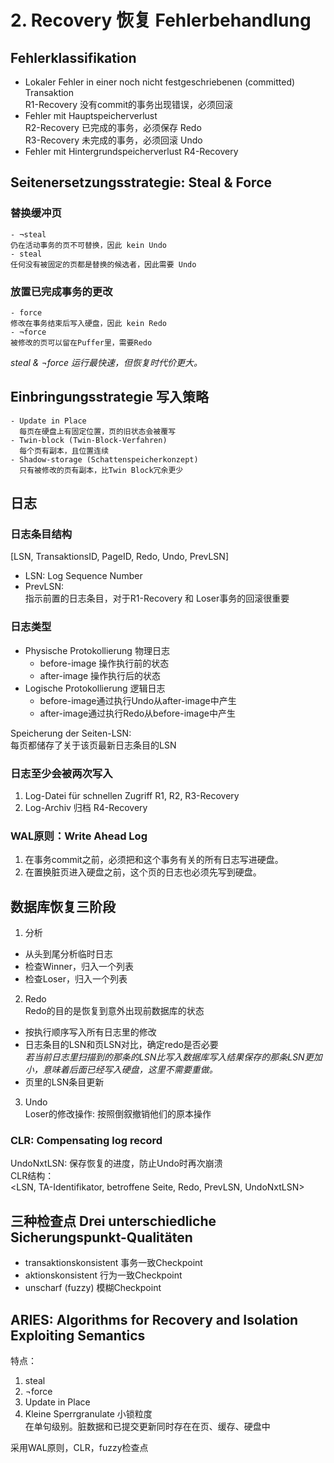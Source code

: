 # 2. Recovery 恢复 Fehlerbehandlung

## Fehlerklassifikation
-   Lokaler Fehler in einer noch nicht festgeschriebenen (committed) Transaktion  
	    R1-Recovery 没有commit的事务出现错误，必须回滚
-   Fehler mit Hauptspeicherverlust  
	    R2-Recovery 已完成的事务，必须保存 Redo  
	    R3-Recovery 未完成的事务，必须回滚 Undo  
-   Fehler mit Hintergrundspeicherverlust 
        R4-Recovery 

## Seitenersetzungsstrategie: Steal & Force
### 替换缓冲页
	- ¬steal
	仍在活动事务的页不可替换，因此 kein Undo
	- steal
	任何没有被固定的页都是替换的候选者，因此需要 Undo
### 放置已完成事务的更改
	- force
	修改在事务结束后写入硬盘，因此 kein Redo
	- ¬force
	被修改的页可以留在Puffer里，需要Redo
*steal & ¬force 运行最快速，但恢复时代价更大。*

## Einbringungsstrategie 写入策略
	- Update in Place
	  每页在硬盘上有固定位置，页的旧状态会被覆写
	- Twin-block (Twin-Block-Verfahren)
	  每个页有副本，且位置连续
	- Shadow-storage (Schattenspeicherkonzept)
      只有被修改的页有副本，比Twin Block冗余更少

## 日志

### 日志条目结构
[LSN, TransaktionsID, PageID, Redo, Undo, PrevLSN]  
- LSN:  Log Sequence Number
- PrevLSN:   
指示前置的日志条目，对于R1-Recovery 和 Loser事务的回滚很重要

### 日志类型
- Physische Protokollierung 物理日志  
	- before-image 操作执行前的状态
    - after-image 操作执行后的状态
- Logische Protokollierung 逻辑日志
	- before-image通过执行Undo从after-image中产生  
    - after-image通过执行Redo从before-image中产生  

Speicherung der Seiten-LSN:   
每页都储存了关于该页最新日志条目的LSN

### 日志至少会被两次写入
1. Log-Datei für schnellen Zugriff
	R1, R2, R3-Recovery
2. Log-Archiv 归档
	R4-Recovery
	
### WAL原则：Write Ahead Log
1. 在事务commit之前，必须把和这个事务有关的所有日志写进硬盘。
2. 在置换脏页进入硬盘之前，这个页的日志也必须先写到硬盘。

## 数据库恢复三阶段
1. 分析
- 从头到尾分析临时日志
- 检查Winner，归入一个列表
- 检查Loser，归入一个列表
2. Redo  
Redo的目的是恢复到意外出现前数据库的状态
- 按执行顺序写入所有日志里的修改
- 日志条目的LSN和页LSN对比，确定redo是否必要  
  *若当前日志里扫描到的那条的LSN比写入数据库写入结果保存的那条LSN更加小，意味着后面已经写入硬盘，这里不需要重做。*
- 页里的LSN条目更新
3. Undo  
Loser的修改操作: 按照倒叙撤销他们的原本操作

### CLR: Compensating log record
UndoNxtLSN: 保存恢复的进度，防止Undo时再次崩溃  
CLR结构：  
<LSN, TA-Identifikator, betroffene Seite, Redo, PrevLSN, UndoNxtLSN>

## 三种检查点 Drei unterschiedliche Sicherungspunkt-Qualitäten 
- transaktionskonsistent 事务一致Checkpoint
- aktionskonsistent 行为一致Checkpoint
- unscharf (fuzzy) 模糊Checkpoint

## ARIES: Algorithms for Recovery and Isolation Exploiting Semantics
特点：
1. steal
2. ¬force 
3. Update in Place
4. Kleine Sperrgranulate 小锁粒度  
   在单句级别。脏数据和已提交更新同时存在在页、缓存、硬盘中

采用WAL原则，CLR，fuzzy检查点



